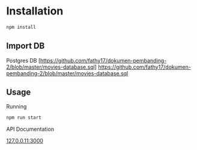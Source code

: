 # Installation

```bash
npm install
```

## Import DB

Postgres DB
[https://github.com/fathy17/dokumen-pembanding-2/blob/master/movies-database.sql] https://github.com/fathy17/dokumen-pembanding-2/blob/master/movies-database.sql

## Usage

Running

```bash
npm run start
```

API Documentation

[127.0.0.11:3000](http://127.0.0.11:3000)
